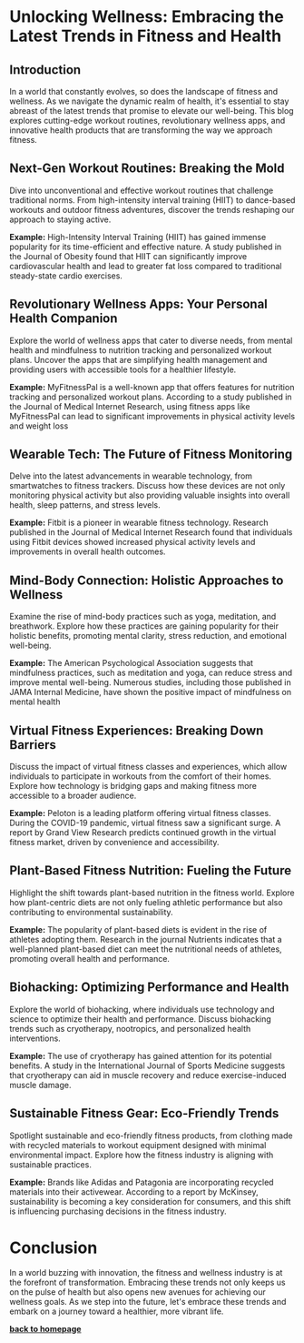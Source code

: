 # Unlocking Wellness: Embracing the Latest Trends in Fitness and Health

## Introduction
In a world that constantly evolves, so does the landscape of fitness and wellness. As we navigate the dynamic realm of health, it's essential to stay abreast of the latest trends that promise to elevate our well-being. This blog explores cutting-edge workout routines, revolutionary wellness apps, and innovative health products that are transforming the way we approach fitness.

## Next-Gen Workout Routines: Breaking the Mold
Dive into unconventional and effective workout routines that challenge traditional norms. From high-intensity interval training (HIIT) to dance-based workouts and outdoor fitness adventures, discover the trends reshaping our approach to staying active.

**Example:** High-Intensity Interval Training (HIIT) has gained immense popularity for its time-efficient and effective nature. A study published in the Journal of Obesity found that HIIT can significantly improve cardiovascular health and lead to greater fat loss compared to traditional steady-state cardio exercises.

## Revolutionary Wellness Apps: Your Personal Health Companion
Explore the world of wellness apps that cater to diverse needs, from mental health and mindfulness to nutrition tracking and personalized workout plans. Uncover the apps that are simplifying health management and providing users with accessible tools for a healthier lifestyle.

**Example:** MyFitnessPal is a well-known app that offers features for nutrition tracking and personalized workout plans. According to a study published in the Journal of Medical Internet Research, using fitness apps like MyFitnessPal can lead to significant improvements in physical activity levels and weight loss

## Wearable Tech: The Future of Fitness Monitoring
Delve into the latest advancements in wearable technology, from smartwatches to fitness trackers. Discuss how these devices are not only monitoring physical activity but also providing valuable insights into overall health, sleep patterns, and stress levels.

**Example:** Fitbit is a pioneer in wearable fitness technology. Research published in the Journal of Medical Internet Research found that individuals using Fitbit devices showed increased physical activity levels and improvements in overall health outcomes.

## Mind-Body Connection: Holistic Approaches to Wellness
Examine the rise of mind-body practices such as yoga, meditation, and breathwork. Explore how these practices are gaining popularity for their holistic benefits, promoting mental clarity, stress reduction, and emotional well-being.

**Example:** The American Psychological Association suggests that mindfulness practices, such as meditation and yoga, can reduce stress and improve mental well-being. Numerous studies, including those published in JAMA Internal Medicine, have shown the positive impact of mindfulness on mental health

## Virtual Fitness Experiences: Breaking Down Barriers
Discuss the impact of virtual fitness classes and experiences, which allow individuals to participate in workouts from the comfort of their homes. Explore how technology is bridging gaps and making fitness more accessible to a broader audience.

**Example:** Peloton is a leading platform offering virtual fitness classes. During the COVID-19 pandemic, virtual fitness saw a significant surge. A report by Grand View Research predicts continued growth in the virtual fitness market, driven by convenience and accessibility.

## Plant-Based Fitness Nutrition: Fueling the Future
Highlight the shift towards plant-based nutrition in the fitness world. Explore how plant-centric diets are not only fueling athletic performance but also contributing to environmental sustainability.

**Example:** The popularity of plant-based diets is evident in the rise of athletes adopting them. Research in the journal Nutrients indicates that a well-planned plant-based diet can meet the nutritional needs of athletes, promoting overall health and performance.

## Biohacking: Optimizing Performance and Health
Explore the world of biohacking, where individuals use technology and science to optimize their health and performance. Discuss biohacking trends such as cryotherapy, nootropics, and personalized health interventions.

**Example:** The use of cryotherapy has gained attention for its potential benefits. A study in the International Journal of Sports Medicine suggests that cryotherapy can aid in muscle recovery and reduce exercise-induced muscle damage.

## Sustainable Fitness Gear: Eco-Friendly Trends
Spotlight sustainable and eco-friendly fitness products, from clothing made with recycled materials to workout equipment designed with minimal environmental impact. Explore how the fitness industry is aligning with sustainable practices.

**Example:** Brands like Adidas and Patagonia are incorporating recycled materials into their activewear. According to a report by McKinsey, sustainability is becoming a key consideration for consumers, and this shift is influencing purchasing decisions in the fitness industry.


# Conclusion
In a world buzzing with innovation, the fitness and wellness industry is at the forefront of transformation. Embracing these trends not only keeps us on the pulse of health but also opens new avenues for achieving our wellness goals. As we step into the future, let's embrace these trends and embark on a journey toward a healthier, more vibrant life.

**[back to homepage](https://23w-gbac.github.io/Anukuga/)**